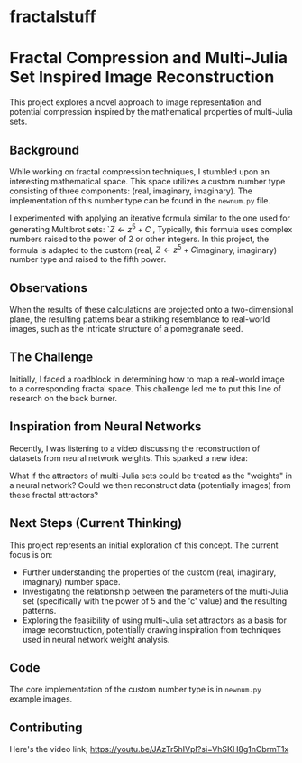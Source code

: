 # fractalstuff
# Fractal Compression and Multi-Julia Set Inspired Image Reconstruction

This project explores a novel approach to image representation and potential compression inspired by the mathematical properties of multi-Julia sets.

## Background

While working on fractal compression techniques, I stumbled upon an interesting mathematical space. This space utilizes a custom number type consisting of three components: (real, imaginary, imaginary). The implementation of this number type can be found in the `newnum.py` file.

I experimented with applying an iterative formula similar to the one used for generating Multibrot sets: `$Z \leftarrow z^5 + C$ , Typically, this formula uses complex numbers raised to the power of 2 or other integers. In this project, the formula is adapted to the custom (real, $Z \leftarrow z^5 + C$imaginary, imaginary) number type and raised to the fifth power.

## Observations

When the results of these calculations are projected onto a two-dimensional plane, the resulting patterns bear a striking resemblance to real-world images, such as the intricate structure of a pomegranate seed.

## The Challenge

Initially, I faced a roadblock in determining how to map a real-world image to a corresponding fractal space. This challenge led me to put this line of research on the back burner.

## Inspiration from Neural Networks

Recently, I was listening to a video discussing the reconstruction of datasets from neural network weights. This sparked a new idea:

What if the attractors of multi-Julia sets could be treated as the "weights" in a neural network? Could we then reconstruct data (potentially images) from these fractal attractors?

## Next Steps (Current Thinking)

This project represents an initial exploration of this concept. The current focus is on:

* Further understanding the properties of the custom (real, imaginary, imaginary) number space.
* Investigating the relationship between the parameters of the multi-Julia set (specifically with the power of 5 and the 'c' value) and the resulting patterns.
* Exploring the feasibility of using multi-Julia set attractors as a basis for image reconstruction, potentially drawing inspiration from techniques used in neural network weight analysis.

## Code

The core implementation of the custom number type is in `newnum.py`
example images.

## Contributing
Here's the video link; https://youtu.be/JAzTr5hIVpI?si=VhSKH8g1nCbrmT1x
